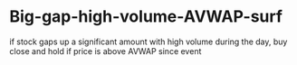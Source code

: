 # Big-gap-high-volume-AVWAP-surf
if stock gaps up a significant amount with high volume during the day, buy close and hold if price is above AVWAP since event
